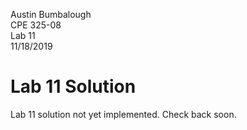 Austin Bumbalough  
CPE 325-08  
Lab 11  
11/18/2019  
# Lab 11 Solution 
Lab 11 solution not yet implemented. Check back soon.